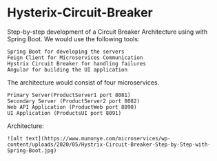 # Hysterix-Circuit-Breaker

Step-by-step development of a Circuit Breaker Architecture using with Spring Boot. We would use the following tools:

    Spring Boot for developing the servers
    Feign Client for Microservices Communication
    Hystrix Circuit Breaker for handling failures
    Angular for building the UI application

The architecture would consist of four microservices.

    Primary Server(ProductServer1 port 8081)
    Secondary Server (ProductServer2 port 8082)
    Web API Application (ProductWeb port 8090)
    UI Application (ProductsUI port 8091)


Architecture:

    ![alt text](https://www.munonye.com/microservices/wp-content/uploads/2020/05/Hystrix-Circuit-Breaker-Step-by-Step-with-Spring-Boot.jpg)
    
